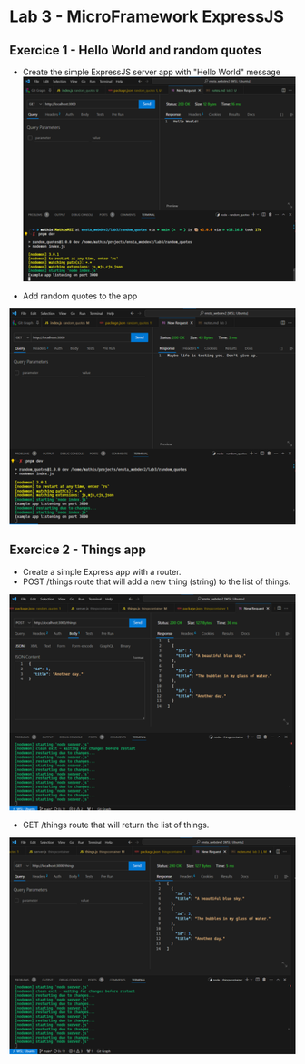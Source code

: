 # Lab 3 - MicroFramework ExpressJS

## Exercice 1 - Hello World and random quotes

- Create the simple ExpressJS server app with "Hello World" message
![Simple app - Hello World](image.png)

- Add random quotes to the app

![random quotes](image-1.png)

## Exercice 2 - Things app

- Create a simple Express app with a router.
- POST /things route that will add a new thing (string) to the list of things.

![POST /things](image-2.png)

- GET /things route that will return the list of things.

![GET /things](image-3.png)
